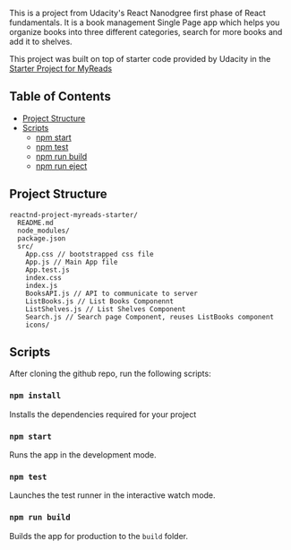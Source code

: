 This is a project from Udacity's React Nanodgree first phase of React fundamentals. It is a book management Single Page app which helps you organize books into three different categories, search for more books and add it to shelves.

This project was built on top of starter code provided by Udacity in the [Starter Project for MyReads](https://github.com/udacity/reactnd-project-myreads-starter)

## Table of Contents

- [Project Structure](#project-structure)
- [Scripts](#scripts)
  - [npm start](#npm-start)
  - [npm test](#npm-test)
  - [npm run build](#npm-run-build)
  - [npm run eject](#npm-run-eject)

## Project Structure

```
reactnd-project-myreads-starter/
  README.md
  node_modules/
  package.json
  src/
    App.css // bootstrapped css file
    App.js // Main App file
    App.test.js
    index.css
    index.js
    BooksAPI.js // API to communicate to server
    ListBooks.js // List Books Componennt
    ListShelves.js // List Shelves Component
    Search.js // Search page Component, reuses ListBooks component
    icons/
```
## Scripts

After cloning the github repo, run the following scripts:

### `npm install`

Installs the dependencies required for your project<br>

### `npm start`

Runs the app in the development mode.<br>

### `npm test`

Launches the test runner in the interactive watch mode.<br>

### `npm run build`

Builds the app for production to the `build` folder.<br>
